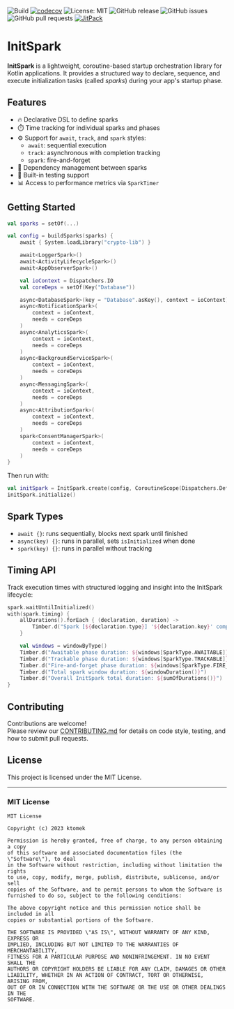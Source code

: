 ![Build](https://github.com/ktomek/initspark/actions/workflows/ci.yml/badge.svg)
[![codecov](https://codecov.io/gh/ktomek/initspark/branch/main/graph/badge.svg)](https://codecov.io/gh/ktomek/initspark)
![License: MIT](https://img.shields.io/badge/License-MIT-yellow.svg)
![GitHub release](https://img.shields.io/github/v/release/ktomek/initspark)
![GitHub issues](https://img.shields.io/github/issues/ktomek/initspark)
![GitHub pull requests](https://img.shields.io/github/issues-pr/ktomek/initspark)
[![JitPack](https://jitpack.io/v/ktomek/initspark.svg)](https://jitpack.io/#ktomek/initspark)


# InitSpark

**InitSpark** is a lightweight, coroutine-based startup orchestration library for Kotlin applications. It provides a structured way to declare, sequence, and execute initialization tasks (called *sparks*) during your app's startup phase.

## Features

- 🔥 Declarative DSL to define sparks
- ⏱️ Time tracking for individual sparks and phases
- ⚙️ Support for `await`, `track`, and `spark` styles:
  - `await`: sequential execution
  - `track`: asynchronous with completion tracking
  - `spark`: fire-and-forget
- 🌲 Dependency management between sparks
- 🧪 Built-in testing support
- 📊 Access to performance metrics via `SparkTimer`

## Getting Started

```kotlin
val sparks = setOf(...)

val config = buildSparks(sparks) {
    await { System.loadLibrary("crypto-lib") }

    await<LoggerSpark>()
    await<ActivityLifecycleSpark>()
    await<AppObserverSpark>()

    val ioContext = Dispatchers.IO
    val coreDeps = setOf(Key("Database"))

    async<DatabaseSpark>(key = "Database".asKey(), context = ioContext)
    async<NotificationSpark>(
        context = ioContext,
        needs = coreDeps
    )
    async<AnalyticsSpark>(
        context = ioContext,
        needs = coreDeps
    )
    async<BackgroundServiceSpark>(
        context = ioContext,
        needs = coreDeps
    )
    async<MessagingSpark>(
        context = ioContext,
        needs = coreDeps
    )
    async<AttributionSpark>(
        context = ioContext,
        needs = coreDeps
    )
    spark<ConsentManagerSpark>(
        context = ioContext,
        needs = coreDeps
    )
}
```

Then run with:

```kotlin
val initSpark = InitSpark.create(config, CoroutineScope(Dispatchers.Default))
initSpark.initialize()
```

## Spark Types

- `await {}`: runs sequentially, blocks next spark until finished
- `async(key) {}`: runs in parallel, sets `isInitialized` when done
- `spark(key) {}`: runs in parallel without tracking

## Timing API

Track execution times with structured logging and insight into the InitSpark lifecycle:

```kotlin
spark.waitUntilInitialized()
with(spark.timing) {
    allDurations().forEach { (declaration, duration) ->
        Timber.d("Spark [${declaration.type}] '${declaration.key}' completed in $duration")
    }

    val windows = windowByType()
    Timber.d("Awaitable phase duration: ${windows[SparkType.AWAITABLE]}")
    Timber.d("Trackable phase duration: ${windows[SparkType.TRACKABLE]}")
    Timber.d("Fire-and-forget phase duration: ${windows[SparkType.FIRE_AND_FORGET]}")
    Timber.d("Total spark window duration: ${windowDuration()}")
    Timber.d("Overall InitSpark total duration: ${sumOfDurations()}")
}
```

## Contributing

Contributions are welcome!  
Please review our [CONTRIBUTING.md](CONTRIBUTING.md) for details on code style, testing, and how to submit pull requests.


## License

This project is licensed under the MIT License.

---

### MIT License

```
MIT License

Copyright (c) 2023 ktomek

Permission is hereby granted, free of charge, to any person obtaining a copy
of this software and associated documentation files (the \"Software\"), to deal
in the Software without restriction, including without limitation the rights
to use, copy, modify, merge, publish, distribute, sublicense, and/or sell
copies of the Software, and to permit persons to whom the Software is
furnished to do so, subject to the following conditions:

The above copyright notice and this permission notice shall be included in all
copies or substantial portions of the Software.

THE SOFTWARE IS PROVIDED \"AS IS\", WITHOUT WARRANTY OF ANY KIND, EXPRESS OR
IMPLIED, INCLUDING BUT NOT LIMITED TO THE WARRANTIES OF MERCHANTABILITY,
FITNESS FOR A PARTICULAR PURPOSE AND NONINFRINGEMENT. IN NO EVENT SHALL THE
AUTHORS OR COPYRIGHT HOLDERS BE LIABLE FOR ANY CLAIM, DAMAGES OR OTHER
LIABILITY, WHETHER IN AN ACTION OF CONTRACT, TORT OR OTHERWISE, ARISING FROM,
OUT OF OR IN CONNECTION WITH THE SOFTWARE OR THE USE OR OTHER DEALINGS IN THE
SOFTWARE.
```

